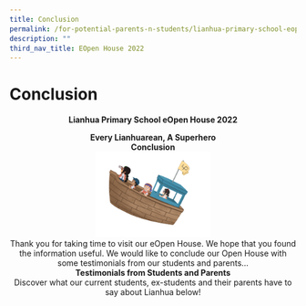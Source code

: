 ```yaml
---
title: Conclusion
permalink: /for-potential-parents-n-students/lianhua-primary-school-eopen-house-2022/conclusion/
description: ""
third_nav_title: EOpen House 2022
---
```

# Conclusion

**<center>Lianhua Primary School eOpen House 2022</center>**

<center><b>Every Lianhuarean, A Superhero<br>Conclusion</b></center>

<center><img src="/images/Potential%20Parents%20&%20Students/EOpen%20house%202022/Conclusion/Superheroes%20On%20a%20ship.png" style="width:40%"></center>

<center>Thank you for taking time to visit our eOpen House. We hope that you found the information useful. We would like to conclude our Open House with some testimonials from our students and parents…</center>

<center><b>Testimonials from Students and Parents</b><br>Discover what our current students, ex-students and their parents have to say about Lianhua below!</center>
